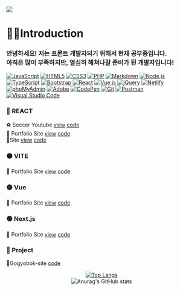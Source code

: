 <div align=left>
<img src="https://capsule-render.vercel.app/api?type=rounded&color=timeGradient&text=Welcome%20to%20JinHo's%20GitHub%20👋&fontSize=50" />

<br>
<h1>🙍‍♂️Introduction</h1>
<h3>안녕하세요! 저는 프론트 개발자되기 위해서 현재 공부중입니다.<br>
아직은 많이 부족하지만, 열심히 해쳐나갈 준비가 된 개발자입니다!</h3>

<div>
  <a href="#"><img alt="JavaScript" src="https://img.shields.io/badge/JavaScript-F7DF1E?style=flat&logo=JavaScript&logoColor=white"></a>
  <a href="#"><img alt="HTML5" src="https://img.shields.io/badge/HTML5-E34F26?logo=HTML5&logoColor=white"></a>
  <a href="#"><img alt="CSS3" src="https://img.shields.io/badge/CSS3-1572B6?logo=CSS3&logoColor=white"></a>
  <a href="#"><img alt="PHP" src="https://img.shields.io/badge/PHP-777BB4?logo=PHP&logoColor=white"></a>
  <a href="#"><img alt="Markdown" src="https://img.shields.io/badge/Markdown-000?logo=Markdown&logoColor=white"></a>
  <a href="#"><img alt="Node.js" src="https://img.shields.io/badge/Node.js-339933?logo=Node.js&logoColor=white"></a>
  <a href="#"><img alt="TypeScript" src="https://img.shields.io/badge/TypeScript-3178C6?logo=TypeScript&logoColor=white"></a>
  <a href="#"><img alt="Bootstrap" src="https://img.shields.io/badge/Bootstrap-7952B3?logo=Bootstrap&logoColor=white"></a>
  <a href="#"><img alt="React" src="https://img.shields.io/badge/React-61DAFB?logo=React&logoColor=white"></a>
  <a href="#"><img alt="Vue.js" src="https://img.shields.io/badge/Vue.js-4FC08D?logo=Vue.js&logoColor=white"></a>
  <a href="#"><img alt="jQuery" src="https://img.shields.io/badge/jQuery-0769AD?logo=jQuery&logoColor=white"></a>
  <a href="#"><img alt="Netlify" src="https://img.shields.io/badge/Netlify-00C7B7?logo=Netlify&logoColor=white"></a>
  <a href="#"><img alt="phpMyAdmin" src="https://img.shields.io/badge/phpMyAdmin-6C78AF?logo=phpMyAdmin&logoColor=white"></a>
  <a href="#"><img alt="Adobe" src="https://img.shields.io/badge/Adobe-FF0000?logo=Adobe&logoColor=white"></a>
  <a href="#"><img alt="CodePen" src="https://img.shields.io/badge/CodePen-000?logo=CodePen&logoColor=white"></a>
  <a href="#"><img alt="Git" src="https://img.shields.io/badge/Git-F05032?logo=Git&logoColor=white"></a>
  <a href="#"><img alt="Postman" src="https://img.shields.io/badge/Postman-FF6C37?logo=Postman&logoColor=white"></a>
  <a href="#"><img alt="Visual Studio Code" src="https://img.shields.io/badge/Visual Studio Code-007ACC?logo=Visual Studio Code&logoColor=white"></a>
</div>

### 🔴 REACT
⚽ Soccer Youtube
 [view](https://youtube-project2023-jinhomun.netlify.app/) [code](https://github.com/jinhomun/SoccerYoutube-site)<br>
💪 Portfolio Site
[view](https://react-project0106-439eb.web.app/) [code](https://github.com/jinhomun/react-project)<br>
📰Site
[view](https://zino-react-webpage.netlify.app/) [code](https://github.com/jinhomun/react_webpage) <br>
### 🟠 VITE
💪 Portfolio Site 
[view](https://zino-vit-project.netlify.app/) [code](https://github.com/jinhomun/vite-project) <br>

### 🟡 Vue
💪 Portfolio Site 
[view](https://vue-project-kohl-theta.vercel.app/) [code](https://github.com/jinhomun/vue-project)<br>

### 🟢 Next.js 
💪 Portfolio Site
[view](https://next-project-eta-murex.vercel.app/) [code](https://github.com/jinhomun/next-project) <br>

### 🔵 Project
🥼Gogyobok-site
[code](https://github.com/jinhomun/Gogyobok-site) <br>

<div align=center>

[![Top Langs](https://github-readme-stats.vercel.app/api/top-langs/?username=Jinhomun&layout=donut)](https://github.com/anuraghazra/github-readme-stats)                       
![Anurag's GitHub stats](https://github-readme-stats.vercel.app/api?username=Jinhomun&show_icons=true&theme=dracula)
</div>

